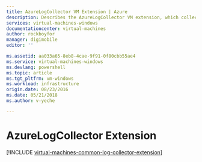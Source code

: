 ```yaml
---
title: AzureLogCollector VM Extension | Azure
description: Describes the AzureLogCollector VM extension, which collects all the log files and brings them together into one location in Azure Storage.
services: virtual-machines-windows
documentationcenter: virtual-machines
author: rockboyfor
manager: digimobile
editor: ''

ms.assetid: aa033a65-8eb8-4cae-9f91-0f80cbb55ae4
ms.service: virtual-machines-windows
ms.devlang: powershell
ms.topic: article
ms.tgt_pltfrm: vm-windows
ms.workload: infrastructure
origin.date: 08/23/2016
ms.date: 05/21/2018
ms.author: v-yeche

---
```

# AzureLogCollector Extension
[!INCLUDE [virtual-machines-common-log-collector-extension](../../../includes/virtual-machines-common-log-collector-extension.md)]


<!-- Update_Description: update meta properties -->
